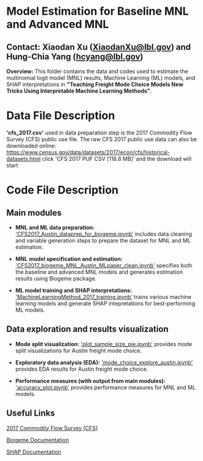 
# Model Estimation for Baseline MNL and Advanced MNL

## Contact: Xiaodan Xu (XiaodanXu@lbl.gov) and Hung-Chia Yang (hcyang@lbl.gov)

**Overview:** This folder contains the data and codes used to estimate the multinomial logit model (MNL) results, Machine Learning (ML) models, and SHAP interpretations in **"Teaching Freight Mode Choice Models New Tricks Using Interpretable Machine Learning Methods"**.


# Data File Description

**'cfs_2017.csv'** used in data preparation step is the 2017 Commodity Flow Survey (CFS) public use file.
The raw CFS 2017 public use data can also be downloaded online:
https://www.census.gov/data/datasets/2017/econ/cfs/historical-datasets.html
click 'CFS 2017 PUF CSV [118.8 MB]' and the download will start

# Code File Description

## Main modules

*  **MNL and ML data preparation:** ['CFS2017_Austin_dataprep_for_biogeme.ipynb'](CFS2017_Austin_dataprep_for_biogeme.ipynb) includes data cleaning and variable generation steps to prepare the dataset for MNL and ML estimation.

* **MNL model specification and estimation:** ['CFS2017_biogeme_MNL_Austin_MLpaper_clean.ipynb'](CFS2017_biogeme_MNL_Austin_MLpaper_clean.ipynb) specifies both the baseline and advanced MNL models and generates estimation results using Biogeme package. 

* **ML model training and SHAP interpretations:** ['MachineLearningMethod_2017_training.ipynb'](MachineLearningMethod_2017_training.ipynb) trains various machine learning models and generate SHAP intepretations for best-performing ML models.

## Data exploration and results visualization

* **Mode split visualization:** ['plot_sample_size_pie.ipynb'](plot_sample_size_pie.ipynb) provides mode split visualizations for Austin freight mode choice.

* **Exploratory data analysis (EDA):** ['mode_choice_explore_austin.ipynb'](mode_choice_explore_austin.ipynb) provides EDA results for Austin freight mode choice.

* **Performance measures (with output from main modules):** ['accuracy_plot.ipynb'](accuracy_plot.ipynb) provides performance measures for MNL and ML models.

## Useful Links

[2017 Commodity Flow Survey (CFS)](https://www.census.gov/data/datasets/2017/econ/cfs/historical-datasets.html)

[Biogeme Documentation](https://biogeme.epfl.ch/sphinx/index.html)

[SHAP Documentation](https://shap.readthedocs.io/en/latest/index.html)
